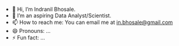 - 👋 Hi, I’m Indranil Bhosale.
- 👀 I’m an aspiring Data Analyst/Scientist.
- 📫 How to reach me: You can email me at in.bhosale@gmail.com
- 😄 Pronouns: ...
- ⚡ Fun fact: ...

<!---
in-bhosale/in-bhosale is a ✨ special ✨ repository because its `README.md` (this file) appears on your GitHub profile.
You can click the Preview link to take a look at your changes.
--->
